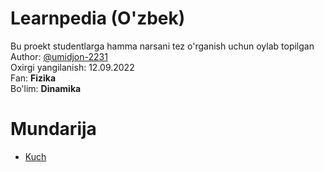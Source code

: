 # Learnpedia (O'zbek)
Bu proekt studentlarga hamma narsani tez o'rganish uchun oylab topilgan\
Author: [@umidjon-2231](https://github.com/umidjon-2231)\
Oxirgi yangilanish: 12.09.2022\
Fan: <b>Fizika</b>\
Bo'lim: <b>Dinamika</b>
# Mundarija
* [Kuch](./kuch/README.md)